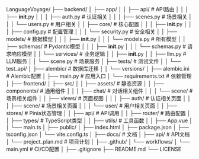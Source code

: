 LanguageVoyage/
├── backend/
│   ├── app/
│   │   ├── api/                    # API路由
│   │   │   ├── __init__.py
│   │   │   ├── auth.py            # 认证相关
│   │   │   ├── scenes.py          # 场景相关
│   │   │   └── users.py           # 用户相关
│   │   ├── core/                   # 核心配置
│   │   │   ├── __init__.py
│   │   │   ├── config.py          # 配置管理
│   │   │   └── security.py        # 安全相关
│   │   ├── models/                 # 数据模型
│   │   │   ├── __init__.py
│   │   │   └── models.py          # 所有模型
│   │   ├── schemas/                # Pydantic模型
│   │   │   ├── __init__.py
│   │   │   └── schemas.py         # 请求响应模型
│   │   └── services/              # 业务逻辑
│   │       ├── __init__.py
│   │       ├── llm.py            # LLM服务
│   │       └── scene.py          # 场景服务
│   ├── tests/                     # 测试文件
│   │   └── test_api/
│   ├── alembic/                   # 数据库迁移
│   │   └── versions/
│   ├── alembic.ini               # Alembic配置
│   ├── main.py                   # 应用入口
│   └── requirements.txt          # 依赖管理
│
├── frontend/
│   ├── src/
│   │   ├── assets/              # 静态资源
│   │   ├── components/          # 通用组件
│   │   │   ├── chat/           # 对话相关组件
│   │   │   └── scene/          # 场景相关组件
│   │   ├── views/              # 页面视图
│   │   │   ├── auth/          # 认证相关页面
│   │   │   ├── scene/         # 场景相关页面
│   │   │   └── user/          # 用户相关页面
│   │   ├── stores/            # Pinia状态管理
│   │   ├── api/               # API调用
│   │   ├── router/            # 路由配置
│   │   ├── types/            # TypeScript类型
│   │   ├── utils/            # 工具函数
│   │   ├── App.vue
│   │   └── main.ts
│   ├── public/
│   ├── index.html
│   ├── package.json
│   ├── tsconfig.json
│   └── vite.config.ts
│
├── docs/                      # 文档
│   ├── api/                  # API文档
│   └── project_plan.md       # 项目计划
│
├── .github/
│   └── workflows/
│       └── main.yml         # CI/CD配置
│
├── .gitignore
├── README.md
└── LICENSE